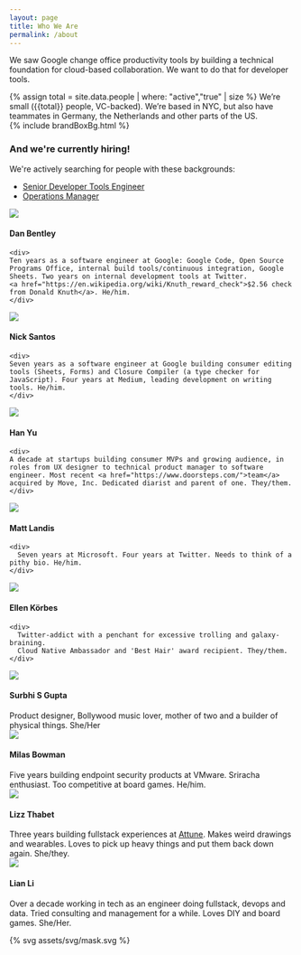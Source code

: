 ```yaml
---
layout: page
title: Who We Are
permalink: /about
---
```


We saw Google change office productivity tools by building a technical foundation
for cloud-based collaboration. We want to do that for developer tools.

<div class="u-marginBottom1_5">
{% assign total = site.data.people | where: "active","true" | size %}
We’re small ({{total}} people, VC-backed). We’re based in NYC, 
but also have teammates in Germany, the Netherlands and other parts of the US.
</div>

<div class="brandBox u-marginBottom2">	
  {% include brandBoxBg.html %}	
  <h3 class="section u-marginBottom0_5">And we're currently hiring!</h3>	

  <div class="u-marginBottom0_5">	
    We're actively searching for people with these backgrounds:
  </div>
  
  <ul>
    <li><a href="devtools_eng.html">Senior Developer Tools Engineer</a></li>
    <li><a href="operations_manager.html">Operations Manager</a></li>
  </ul>	
</div>

<div class="row">
  <div class="bio col-1of3 u-marginBottom1_25">
    <img class="bio-image" src="/assets/img/dan.jpg">
    <h4>Dan Bentley</h4>

    <div>
    Ten years as a software engineer at Google: Google Code, Open Source Programs Office, internal build tools/continuous integration, Google Sheets. Two years on internal development tools at Twitter.
    <a href="https://en.wikipedia.org/wiki/Knuth_reward_check">$2.56 check from Donald Knuth</a>. He/him.
    </div>
  </div>
  <div class="bio col-1of3 u-marginBottom1_25">
    <img class="bio-image" src="/assets/img/nick.jpg">
    <h4>Nick Santos</h4>

    <div>
    Seven years as a software engineer at Google building consumer editing tools (Sheets, Forms) and Closure Compiler (a type checker for JavaScript). Four years at Medium, leading development on writing tools. He/him.
    </div>
  </div>
  <div class="bio col-1of3 u-marginBottom1_25">
    <img class="bio-image" src="/assets/img/han.jpg">
    <h4>Han Yu</h4>

    <div>
    A decade at startups building consumer MVPs and growing audience, in roles from UX designer to technical product manager to software engineer. Most recent <a href="https://www.doorsteps.com/">team</a> acquired by Move, Inc. Dedicated diarist and parent of one. They/them.
    </div>
  </div>
  <div class="bio col-1of3 u-marginBottom1_25">
    <img class="bio-image" src="/assets/img/matt.jpg">
    <h4>Matt Landis</h4>

    <div>
      Seven years at Microsoft. Four years at Twitter. Needs to think of a pithy bio. He/him.
    </div>
  </div>
  <div class="bio col-1of3 u-marginBottom1_25">
    <img class="bio-image" src="/assets/img/l.jpg">
    <h4>Ellen Körbes</h4>

    <div>
      Twitter-addict with a penchant for excessive trolling and galaxy-braining.
      Cloud Native Ambassador and 'Best Hair' award recipient. They/them.
    </div>
  </div>
  <div class="bio col-1of3 u-marginBottom1_25">
    <img class="bio-image" src="/assets/img/surbhi.jpg">
    <h4>Surbhi S Gupta</h4>
    <div>
	Product designer, Bollywood music lover, mother of two and a builder of physical things. She/Her
    </div>
  </div>
  <div class="bio col-1of3 u-marginBottom1_25">
    <img class="bio-image" src="/assets/img/milas.jpg">
    <h4>Milas Bowman</h4>
    <div>
      Five years building endpoint security products at VMware. Sriracha enthusiast. Too competitive at board games. He/him.
    </div>
  </div>
  <div class="bio col-1of3 u-marginBottom1_25">
    <img class="bio-image" src="/assets/img/lizz.jpg">
    <h4>Lizz Thabet</h4>
    <div>
      Three years building fullstack experiences at <a href="https://attuneinsurance.com">Attune</a>. Makes weird drawings and wearables. Loves to pick up heavy things and put them back down again. She/they.
    </div>
  </div>
  <div class="bio col-1of3 u-marginBottom1_25">
    <img class="bio-image" src="/assets/img/lian.jpg">
    <h4>Lian Li</h4>
    <div>
      Over a decade working in tech as an engineer doing fullstack, devops and data. Tried consulting and management for a while. Loves DIY and board games. She/Her.
    </div>
  </div>
</div>




{% svg assets/svg/mask.svg %}
